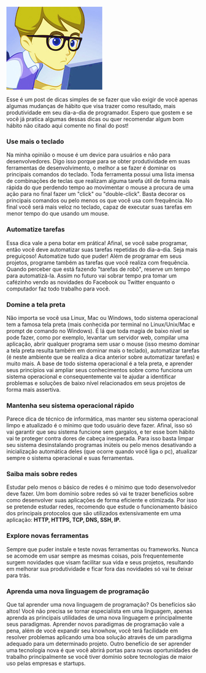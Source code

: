![Programador Produtivo](../images/programador-produtivo.jpg "Programador Produtivo")

Esse é um post de dicas simples de se fazer que vão exigir de você apenas algumas mudanças de hábito que visa trazer como resultado, mais produtividade em seu dia-a-dia de programador.
Espero que gostem e se você já pratica algumas dessas dicas ou quer recomendar algum bom hábito não citado aqui comente no final do post!

### Use mais o teclado

Na minha opinião o mouse é um device para usuários e não para desenvolvedores. Digo isso porque para se obter produtividade em suas ferramentas de desenvolvimento, o melhor a se fazer é dominar os principais comandos do teclado. Toda ferramenta possui uma lista imensa de combinações de teclas que realizam alguma tarefa útil de forma mais rápida do que perdendo tempo ao movimentar o mouse a procura de uma ação para no final fazer um "click" ou "double-click". Basta decorar os principais comandos ou pelo menos os que você usa com frequência. No final você será mais veloz no teclado, capaz de executar suas tarefas em menor tempo do que usando um mouse.

### Automatize tarefas

Essa dica vale a pena botar em prática! Afinal, se você sabe programar, então você deve automatizar suas tarefas repetidas do dia-a-dia. Seja mais preguiçoso! Automatize tudo que puder! Além de programar em seus projetos, programe também as tarefas que você realiza com frequência. Quando perceber que está fazendo "tarefas de robô", reserve um tempo para automatizá-la. Assim no futuro vai sobrar tempo pra tomar um cafézinho vendo as novidades do Facebook ou Twitter enquanto o computador faz todo trabalho para você.

### Domine a tela preta

Não importa se você usa Linux, Mac ou Windows, todo sistema operacional tem a famosa tela preta (mais conhecida por terminal no Linux/Unix/Mac e prompt de comando no Windows). É lá que toda magia de baixo nível se pode fazer, como por exemplo, levantar um servidor web, compilar uma aplicação, abrir qualquer programa sem usar o mouse (isso mesmo dominar a tela preta resulta também em dominar mais o teclado), automatizar tarefas (é neste ambiente que se realiza a dica anterior sobre automatizar tarefas) e muito mais. A base de todo sistema operacional é a tela preta, e aprender seus princípios vai ampliar seus conhecimentos sobre como funciona um sistema operacional e consequentemente vai te ajudar a identificar problemas e soluções de baixo nível relacionados em seus projetos de forma mais assertiva.

### Mantenha seu sistema operacional rápido

Parece dica de técnico de informática, mas manter seu sistema operacional limpo e atualizado é o mínimo que todo usuário deve fazer. Afinal, isso só vai garantir que seu sistema funcione sem gargalos, e ter esse bom hábito vai te proteger contra dores de cabeça inesperada. Para isso basta limpar seu sistema desinstalando programas inúteis ou pelo menos desativando a inicialização automática deles (que ocorre quando você liga o pc), atualizar sempre o sistema operacional e suas ferramentas.

### Saiba mais sobre redes

Estudar pelo menos o básico de redes é o mínimo que todo desenvolvedor deve fazer. Um bom domínio sobre redes só vai te trazer benefícios sobre como desenvolver suas aplicações de forma eficiente e otimizada. Por isso se pretende estudar redes, recomendo que estude o funcionamento básico dos principais protocolos que são utilizados extensivamente em uma aplicação: **HTTP, HTTPS, TCP, DNS, SSH, IP.**

### Explore novas ferramentas

Sempre que puder instale e teste novas ferramentas ou frameworks. Nunca se acomode em usar sempre as mesmas coisas, pois frequentemente surgem novidades que visam facilitar sua vida e seus projetos, resultando em melhorar sua produtividade e ficar fora das novidades só vai te deixar para trás.

### Aprenda uma nova linguagem de programação

Que tal aprender uma nova linguagem de programação? Os benefícios são altos! Você não precisa se tornar especialista em uma linguagem, apenas aprenda as principais utilidades de uma nova linguagem e principalmente seus paradigmas. Aprender novos paradigmas de programação vale a pena, além de você expandir seu knowhow, você terá facilidade em resolver problemas aplicando uma boa solução através de um paradigma adequado para um determinado projeto. Outro benefício de ser aprender uma tecnologia nova é que você abrirá portas para novas oportunidades de trabalho principalmente se você tiver domínio sobre tecnologias de maior uso pelas empresas e startups.
